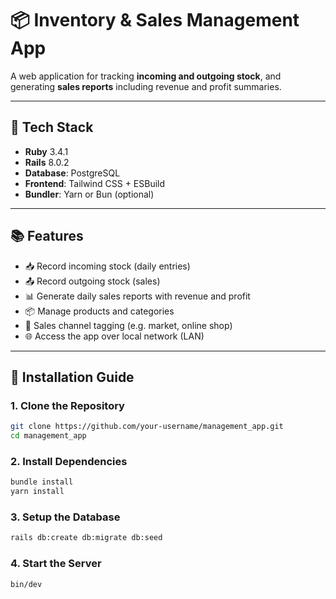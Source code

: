 # 📦 Inventory & Sales Management App

A web application for tracking **incoming and outgoing stock**, and generating **sales reports** including revenue and profit summaries.

---

## 🧰 Tech Stack

- **Ruby** 3.4.1
- **Rails** 8.0.2
- **Database**: PostgreSQL
- **Frontend**: Tailwind CSS + ESBuild
- **Bundler**: Yarn or Bun (optional)

---

## 📚 Features

- 📥 Record incoming stock (daily entries)
- 📤 Record outgoing stock (sales)
- 📊 Generate daily sales reports with revenue and profit
- 📦 Manage products and categories
- 🧾 Sales channel tagging (e.g. market, online shop)
- 🌐 Access the app over local network (LAN)

---

## 🚀 Installation Guide

### 1. Clone the Repository

```bash
git clone https://github.com/your-username/management_app.git
cd management_app
```

### 2. Install Dependencies

```bash
bundle install
yarn install
```

### 3. Setup the Database

```bash
rails db:create db:migrate db:seed
```

### 4. Start the Server

```bash
bin/dev
```
